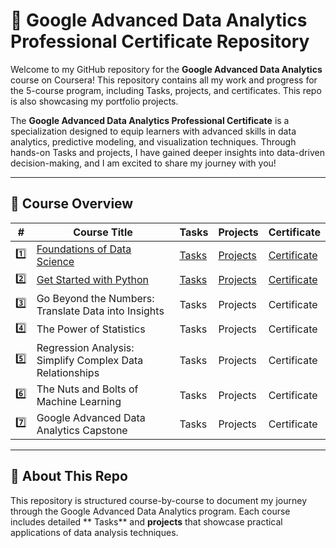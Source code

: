 # 🧠 Google Advanced Data Analytics Professional Certificate Repository

Welcome to my GitHub repository for the **Google Advanced Data Analytics** course on Coursera! This repository contains all my work and progress for the 5-course program, including  Tasks, projects, and certificates. This repo is also showcasing my portfolio projects.

The **Google Advanced Data Analytics Professional Certificate** is a specialization designed to equip learners with advanced skills in data analytics, predictive modeling, and visualization techniques. Through hands-on  Tasks and projects, I have gained deeper insights into data-driven decision-making, and I am excited to share my journey with you!

---

## 📜 Course Overview

| # | Course Title |  Tasks | Projects | Certificate |
|------------|---------------|-------------|----------| -------- |
| 1️⃣ | [Foundations of Data Science](Course-1-Foundations-of-Data-Science) |  [Tasks](Course-1-Foundations-of-Data-Science/Tasks) | [Projects](Course-1-Foundations-of-Data-Science/Projects) | [Certificate](https://coursera.org/verify/5EFA26XO54PW) |
| 2️⃣ | [Get Started with Python](Course-2-Get-Started-with-Python)|[Tasks](Course-2-Get-Started-with-Python/Tasks)| [Projects](Course-2-Get-Started-with-Python/Projects)|[Certificate](https://coursera.org/verify/SZ82KDMMUIIL) |
| 3️⃣ | Go Beyond the Numbers: Translate Data into Insights  |  Tasks | Projects | Certificate |
| 4️⃣ | The Power of Statistics |  Tasks | Projects | Certificate |
| 5️⃣ | Regression Analysis: Simplify Complex Data Relationships |  Tasks | Projects | Certificate |
| 6️⃣ | The Nuts and Bolts of Machine Learning |  Tasks | Projects | Certificate |
| 7️⃣ | Google Advanced Data Analytics Capstone |  Tasks | Projects | Certificate |

---

## 🚀 About This Repo

This repository is structured course-by-course to document my journey through the Google Advanced Data Analytics program. Each course includes detailed ** Tasks** and **projects** that showcase practical applications of data analysis techniques.

